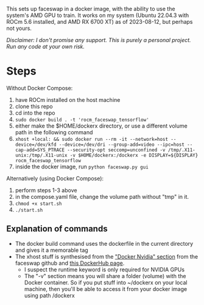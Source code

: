 This sets up faceswap in a docker image, with the ability to use the system's AMD GPU to train. It works on my system (Ubuntu 22.04.3 with ROCm 5.6 installed, and AMD RX 6700 XT) as of 2023-08-12, but perhaps not yours.

_Disclaimer: I don't promise any support. This is purely a personal project. Run any code at your own risk._

# Steps
Without Docker Compose:
1) have ROCm installed on the host machine
2) clone this repo
3) cd into the repo
4) ```sudo docker build . -t 'rocm_faceswap_tensorflow'```
5) either make the $HOME/dockerx directory, or use a different volume path in the following command
6) ```xhost +local: && sudo docker run --rm -it --network=host --device=/dev/kfd --device=/dev/dri --group-add=video --ipc=host --cap-add=SYS_PTRACE --security-opt seccomp=unconfined -v /tmp/.X11-unix:/tmp/.X11-unix -v $HOME/dockerx:/dockerx -e DISPLAY=${DISPLAY} rocm_faceswap_tensorflow```
7) inside the docker image, run ```python faceswap.py gui```

Alternatively (using Docker Compose):
1) perform steps 1-3 above
2) in the compose.yaml file, change the volume path without "tmp" in it.
3) ```chmod +x start.sh``` 
4) ```./start.sh```

## Explanation of commands
- The docker build command uses the dockerfile in the current directory and gives it a memorable tag
- The xhost stuff is synthesised from the ["Docker Nvidia" section](https://github.com/deepfakes/faceswap/blob/master/INSTALL.md ) from the faceswap github and [this DockerHub page](https://hub.docker.com/r/rocm/tensorflow/#!).
    - I suspect the runtime keyword is only required for NVIDIA GPUs
    - The "-v" section means you will share a folder (volume) with the Docker container. So if you put stuff into ~/dockerx on your local machine, then you'll be able to access it from your docker image using path /dockerx

